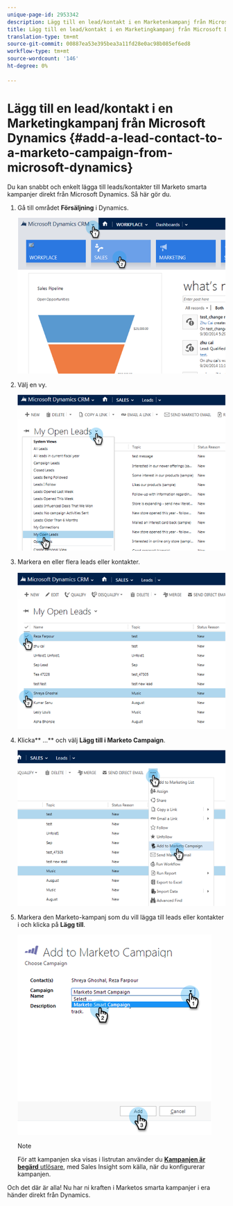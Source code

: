 ```yaml
---
unique-page-id: 2953342
description: Lägg till en lead/kontakt i en Marketenkampanj från Microsoft Dynamics - Marketo Docs - Produktdokumentation
title: Lägg till en lead/kontakt i en Marketingkampanj från Microsoft Dynamics
translation-type: tm+mt
source-git-commit: 00887ea53e395bea3a11fd28e0ac98b085ef6ed8
workflow-type: tm+mt
source-wordcount: '146'
ht-degree: 0%

---
```



# Lägg till en lead/kontakt i en Marketingkampanj från Microsoft Dynamics {#add-a-lead-contact-to-a-marketo-campaign-from-microsoft-dynamics}

Du kan snabbt och enkelt lägga till leads/kontakter till Marketo smarta kampanjer direkt från Microsoft Dynamics. Så här gör du.

1. Gå till området **Försäljning** i Dynamics.

   ![](assets/image2014-10-20-12-3a9-3a56.png)

1. Välj en vy.

   ![](assets/image2014-10-20-12-3a10-3a6.png)

1. Markera en eller flera leads eller kontakter.

   ![](assets/image2014-10-20-12-3a10-3a19.png)

1. Klicka** ...** och välj **Lägg till i Marketo Campaign**.

   ![](assets/image2014-10-20-12-3a10-3a31.png)

1. Markera den Marketo-kampanj som du vill lägga till leads eller kontakter i och klicka på **Lägg till**.

   ![](assets/image2014-10-20-12-3a10-3a42.png)

   >[!NOTE]
   >
   >För att kampanjen ska visas i listrutan använder du [**Kampanjen är begärd** utlösare](http://docs.marketo.com/pages/viewpage.action?pageId=7514898), med Sales Insight som källa, när du konfigurerar kampanjen.

Och det där är alla! Nu har ni kraften i Marketos smarta kampanjer i era händer direkt från Dynamics.

